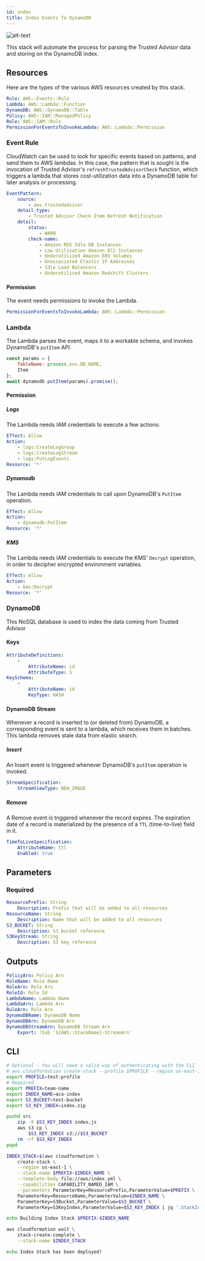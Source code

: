 ```yaml
---
id: index
title: Index Events To DynamoDB
---
```


![alt-text](/pages/disneystreaming/automated-cloud-advisor/img/index_data.png)

This stack will automate the process for parsing the Trusted Advisor data and storing on the DynamoDB index.

## Resources

Here are the types of the various AWS resources created by this stack.

```yml
Rule: AWS::Events::Rule
Lambda: AWS::Lambda::Function
DynamoDB: AWS::DynamoDB::Table
Policy: AWS::IAM::ManagedPolicy
Role: AWS::IAM::Role
PermissionForEventsToInvokeLambda: AWS::Lambda::Permission
```

### Event Rule

CloudWatch can be used to look for specific events based on patterns, and send them to AWS lambdas. In this case, the pattern that is sought is the invocation of Trusted Advisor's `refreshTrustedAdvisorCheck` function, which triggers a lambda that stores cost-utilization data into a DynamoDB table for later analysis or processing.

```yml
EventPattern:
    source:
        - aws.trustedadvisor
    detail-type:
        - Trusted Advisor Check Item Refresh Notification
    detail:
        status:
            - WARN
        check-name:
            - Amazon RDS Idle DB Instances
            - Low Utilization Amazon EC2 Instances
            - Underutilized Amazon EBS Volumes
            - Unassociated Elastic IP Addresses
            - Idle Load Balancers
            - Underutilized Amazon Redshift Clusters
```

#### Permission

The event needs permissions to invoke the Lambda.

```yml
PermissionForEventsToInvokeLambda: AWS::Lambda::Permission
```

### Lambda

The Lambda parses the event, maps it to a workable schema, and invokes DynamoDB's `putItem` API.

```js
const params = {
    TableName: process.env.DB_NAME,
    Item
};
await dynamodb.putItem(params).promise();
```

#### Permission

##### Logs

The Lambda needs IAM credentials to execute a few actions:

```yml
Effect: Allow
Action:
    - logs:CreateLogGroup
    - logs:CreateLogStream
    - logs:PutLogEvents
Resource: '*'
```

##### Dynamodb

The Lambda needs IAM credentials to call upon DynamoDB's `PutItem` operation.

```yml
Effect: Allow
Action:
    - dynamodb:PutItem
Resource: '*'
```

##### KMS

The Lambda needs IAM credentials to execute the KMS' `Decrypt` operation, in order to decipher encrypted environment variables.

```yml
Effect: Allow
Action:
    - kms:Decrypt
Resource: '*'
```

### DynamoDB

This NoSQL database is used to index the data coming from Trusted Advisor

#### Keys

```yml
AttributeDefinitions:
    -
        AttributeName: id
        AttributeType: S
KeySchema:
    -
        AttributeName: id
        KeyType: HASH
```

#### DynamoDB Stream

Whenever a record is inserted to (or deleted from) DynamoDB, a corresponding event is sent to a lambda, which receives them in batches. This lambda removes stale data from elastic search.

##### Insert

An Insert event is triggered whenever DynamoDB's `putItem` operation is invoked.

```yml
StreamSpecification:
    StreamViewType: NEW_IMAGE
```

##### Remove

A Remove event is triggered whenever the record expires. The expiration date of a record is materialized by the presence of a `TTL` (time-to-live) field in it.

```yml
TimeToLiveSpecification:
    AttributeName: ttl
    Enabled: true
```

## Parameters

### Required

```yml
ResourcePrefix: String
    Description: Prefix that will be added to all resources
ResourceName: String
    Description: Name that will be added to all resources
S3_BUCKET: String
    Description: S3 bucket reference
S3KeyStream: String
    Description: S3 key reference
```

## Outputs

```yml
PolicyArn: Policy Arn
RoleName: Role Name
RoleArn: Role Arn
RoleId: Role Id
LambdaName: Lambda Name
LambdaArn: Lambda Arn
RuleArn: Rule Arn
DynamoDBName: DynamoDB Name
DynamoDBArn: DynamoDB Arn
DynamoDBStreamArn: DynamoDB Stream Arn
    Export: !Sub '${AWS::StackName}-StreamArn'
```

## CLI

```bash
# Optional - You will need a valid way of authenticating with the CLI
# aws cloudformation create-stack --profile $PROFILE --region us-east-1 ...
export PROFILE=test-profile
# Required
export PREFIX=team-name
export INDEX_NAME=aca-index
export S3_BUCKET=test-bucket
export S3_KEY_INDEX=index.zip

pushd src
    zip -X $S3_KEY_INDEX index.js
    aws s3 cp \
        $S3_KEY_INDEX s3://$S3_BUCKET
    rm -rf $S3_KEY_INDEX
popd

INDEX_STACK=$(aws cloudformation \
    create-stack \
    --region us-east-1 \
    --stack-name $PREFIX-$INDEX_NAME \
    --template-body file://aws/index.yml \
    --capabilities CAPABILITY_NAMED_IAM \
    --parameters ParameterKey=ResourcePrefix,ParameterValue=$PREFIX \
    ParameterKey=ResourceName,ParameterValue=$INDEX_NAME \
    ParameterKey=S3Bucket,ParameterValue=$S3_BUCKET \
    ParameterKey=S3KeyIndex,ParameterValue=$S3_KEY_INDEX | jq '.StackId' | tr -d '"')

echo Building Index Stack $PREFIX-$INDEX_NAME

aws cloudformation wait \
    stack-create-complete \
    --stack-name $INDEX_STACK

echo Index Stack has been deployed!
```
